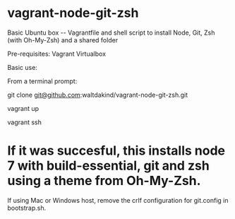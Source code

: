 # vagrant-node-git-zsh
Basic Ubuntu box -- Vagrantfile and shell script to install Node, Git, Zsh (with Oh-My-Zsh) and a shared folder

Pre-requisites:
Vagrant
Virtualbox

Basic use:

From a terminal prompt:

git clone git@github.com:waltdakind/vagrant-node-git-zsh.git
 
vagrant up

vagrant ssh




# If it was succesful, this installs node 7 with build-essential, git and zsh using a theme from Oh-My-Zsh.

If using Mac or Windows host, remove the crlf configuration for git.config in bootstrap.sh.




